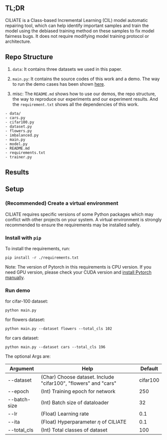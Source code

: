 ## TL;DR

CILIATE is a Class-based Incremental Learning (CIL) model automatic repairing tool, which can help identify important samples and train the model using the debiased training method on these samples to fix model fairness bugs.
It does not require modifying model training protocol or architecture.

## Repo Structure

1. `data`: It contains three datasets we used in this paper. 

2. `main.py`: It contains the source codes of this work and a demo. The way to run the demo cases has been shown [here](#setup).

3. misc: The `README.md` shows how to use our demos, the repo structure, the way to reproduce our experiments and our experiment results. And the `requirement.txt` shows all the dependencies of this work.

```
- data/
- cars.py
- cifar100.py
- dataset.py
- flowers.py
- imbalanced.py
- main.py
- model.py
- README.md
- requirements.txt
- trainer.py
```


## Results


## <span id="setup">Setup</span>
### (Recommended) Create a virtual environment
CILIATE requires specific versions of some Python packages which may conflict with other projects on your system. A virtual environment is strongly recommended to ensure the requirements may be installed safely.

### Install with `pip`
To install the requirements, run:

`pip install -r ./requirements.txt`

Note: The version of Pytorch in this requirements is CPU version. If you need GPU version, please check your CUDA version and [install Pytorch manually](https://pytorch.org/).

### Run demo
for cifar-100 dataset:
```shell
python main.py 
```

for flowers dataset:
```shell
python main.py --dataset flowers --total_cls 102
```

for cars dataset:
```shell
python main.py --dataset cars --total_cls 196
```

The optional Args are:

| Argument     | Help                                                    | Default                                                      |
| ------------ | ------------------------------------------------------- | ------------------------------------------------------------ |
| --dataset    | (Char) Choose dataset. Include "cifar100", "flowers" and "cars" | cifar100                                                       |
| --epoch      | (Int) Training epoch for network                              | 250                                                           |
| --batch-size | (Int) Batch size of dataloader                                | 32                                                          |
| --lr   | (Float) Learning rate         | 0.1                 |
| --ita   | (Float) Hyperparameter $\eta$ of CILIATE                                 | 0.1     |
| --total_cls       | (Int) Total classes of dataset     | 100     |

